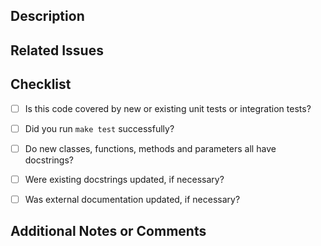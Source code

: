 <!--
Thanks for contributing a pull request!

If this is your first time, please have a look at the contribution guidelines here:

https://github.com/superduperdb/superduperdb/blob/main/CONTRIBUTING.md
-->


## Description

<!-- A brief description of the changes in this pull request -->


## Related Issues

<!-- Link to any related github issues here.

Examples:
   Update serialization (fix #1234)
   Move data to location (see #3456)

You might want to read
https://github.com/blog/1506-closing-issues-via-pull-requests
-->


## Checklist

- [ ] Is this code covered by new or existing unit tests or integration tests?
- [ ] Did you run `make test` successfully?
- [ ] Do new classes, functions, methods and parameters all have docstrings?
- [ ] Were existing docstrings updated, if necessary?
- [ ] Was external documentation updated, if necessary?


## Additional Notes or Comments
